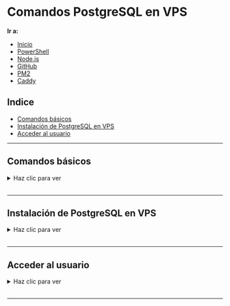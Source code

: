 # Comandos PostgreSQL en VPS

**Ir a:**

- [Inicio](./README.md)
- [PowerShell](./PowerShell.md)
- [Node.js](./NodeJS.md)
- [GitHub](./GitHub.md)
- [PM2](./PM2.md)
- [Caddy](./Caddy.md)

## Indice

- [Comandos básicos](#comandos)
- [Instalación de PostgreSQL en VPS](#instalación)
- [Acceder al usuario](#acceder-al-usuario)

---

## <a id="comandos"></a>**Comandos básicos**

<details>
<summary>Haz clic para ver</summary>

### Listar tablas:

```postgresql
\dt
```

### Eliminar tablas:

```postgresql
DROP TABLE nombre_tabla;
```

### Exportar una base de datos:

```postgresql
pg_dump -h localhost -U neuromedic -d neuromedicdb -Fc -f neuromedicdb_backup.backup
```


### Importar una base de datos:

```postgresql
pg_restore -h localhost -U neuromedic -d neuromedicdb --verbose --clean --no-owner neuromedicdb_backup_20250503.backup
```

### Exportar una tabla:

```postgresql
pg_dump -h localhost -U usuario -d neuromedicdb -t nombre_tabla -Fc -f tabla_backup.backup
```

### Importar una tabla:

```postgresql
pg_restore -h localhost -U usuario -d neuromedicdb --data-only -t nombre_tabla tabla_backup.backup
```

</details>

<br>

---

## <a id="instalación"></a>**Instalación de PostgreSQL en VPS**

<details>
<summary>Haz clic para ver</summary>

### Instalar PostgreSQL:

```bash
https://www.postgresql.org/download/linux/ubuntu/
```

## Opcional


### Verificar el status:

```bash
sudo systemctl status postgresql
```

### Habilitar para que inicie automáticamente:

```bash
sudo systemctl enable postgresql
```

### Volver a verificar el status:

```bash
sudo systemctl status postgresql
```

### Acceder al directorio de configuración de PostgreSQL:

```bash
ll /etc/postgresql/17/main/
```

### Cambiar los permisos de los archivos de configuración:

```bash
sudo chmod 600 /etc/postgresql/17/main/postgresql.conf
sudo chmod 600 /etc/postgresql/17/main/pg_hba.conf
```

### Editar el archivo de configuración:

```bash
sudo nano /etc/postgresql/17/main/postgresql.conf
```

- Presiona `ctrl + w`, escribe `localhost` y descomenta (quita el `#` de) la línea:

  ```postgresql
  listen_addresses = 'localhost'
  ```

- Luego, presiona `ctrl + w`, escribe `sha-256` y descomenta (quita el `#` de) la línea:
  
  ```postgresql
  password_encryption = scram-sha-256
  ```

- Guarda y sal con `ctrl + x`, luego presiona `y` y `enter`.

### Editar el archivo `pg_hba.conf`:

```bash
sudo nano /etc/postgresql/17/main/pg_hba.conf
```

- Navega hasta el final donde están los accesos locales. Cambia debajo de 'local':
  
  ```
  local   all all     scram-sha-256
  ```

- Agrega debajo de 'ipv6', después del primer `local`:
  
  ```
  local   all all all reject
  ```

- Guarda y sal con `ctrl + x`, luego presiona `y` y `enter`.

### Recargar la configuración de PostgreSQL:

```bash
sudo systemctl reload postgresql
```

</details>

<br>

---

## <a id="acceder-al-usuario"></a>**Acceder al usuario**

<details>
<summary>Haz clic para ver</summary>

### Acceder al usuario postgres:

```bash
sudo -i -u postgres
```

- En el prompt de PostgreSQL, escribe:

  ```sql
  psql
  ```

- Luego, ejecuta los siguientes comandos SQL:

  Cambia el password:

  ```sql
  ALTER USER postgres WITH PASSWORD '5YgS%Xz$4!Z5n$';
  ```

  Crea el usuario:

  ```sql
  CREATE USER prestamo WITH PASSWORD 'nsu9@K5^1e6kjHCM$hN';
  ```

  Crea la base de datos:
  
  ```sql
  CREATE DATABASE prestamodb OWNER prestamo;
  ```

  Muestra las bases de datos:

  ```sql
  \l
  ```

  Sal de la muestra:

  ```sql
  q
  ```

  Muestra los usuarios:

  ```sql
  \du
  ```

  Otorga privilegios al usuario:

  ```sql
  GRANT ALL PRIVILEGES ON DATABASE prestamodb TO prestamo;
  ```

  Sal de la sesión:

  ```sql
  \q
  ```

  Sal de la sesión de `postgres`:

  ```sql
  exit
  ```

### Conectar a la base de datos prestamodb:

```bash
psql -h localhost -U prestamo -d prestamodb
```

  - Ingresa la contraseña: `nsu9@K5^1e6kjHCM$hN`

  - Luego ejecuta:

  Muestra las bases de datos:

  ```sql
  \l
  ```

  Sal de la muestra:

  ```sql
  q
  ```

  Sal de la sesión de `prestamo`:

  ```sql
  \q
  ```

</details>

<br>

---
